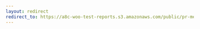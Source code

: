 ```yaml
---
layout: redirect
redirect_to: https://a8c-woo-test-reports.s3.amazonaws.com/public/pr-merge/43244/e2e/index.html
---
```

